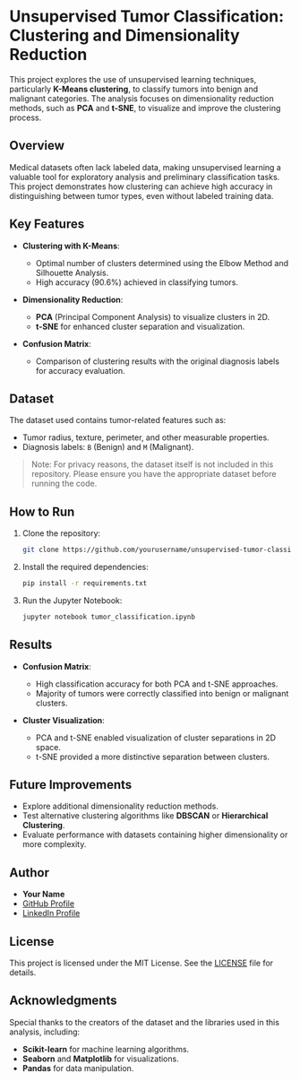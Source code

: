 
# Unsupervised Tumor Classification: Clustering and Dimensionality Reduction

This project explores the use of unsupervised learning techniques, particularly **K-Means clustering**, to classify tumors into benign and malignant categories. The analysis focuses on dimensionality reduction methods, such as **PCA** and **t-SNE**, to visualize and improve the clustering process.

## Overview

Medical datasets often lack labeled data, making unsupervised learning a valuable tool for exploratory analysis and preliminary classification tasks. This project demonstrates how clustering can achieve high accuracy in distinguishing between tumor types, even without labeled training data.

## Key Features

- **Clustering with K-Means**:
  - Optimal number of clusters determined using the Elbow Method and Silhouette Analysis.
  - High accuracy (90.6%) achieved in classifying tumors.

- **Dimensionality Reduction**:
  - **PCA** (Principal Component Analysis) to visualize clusters in 2D.
  - **t-SNE** for enhanced cluster separation and visualization.

- **Confusion Matrix**:
  - Comparison of clustering results with the original diagnosis labels for accuracy evaluation.

## Dataset

The dataset used contains tumor-related features such as:
- Tumor radius, texture, perimeter, and other measurable properties.
- Diagnosis labels: `B` (Benign) and `M` (Malignant).

> Note: For privacy reasons, the dataset itself is not included in this repository. Please ensure you have the appropriate dataset before running the code.

## How to Run

1. Clone the repository:
   ```bash
   git clone https://github.com/yourusername/unsupervised-tumor-classification.git
   ```
2. Install the required dependencies:
   ```bash
   pip install -r requirements.txt
   ```
3. Run the Jupyter Notebook:
   ```bash
   jupyter notebook tumor_classification.ipynb
   ```

## Results

- **Confusion Matrix**:
  - High classification accuracy for both PCA and t-SNE approaches.
  - Majority of tumors were correctly classified into benign or malignant clusters.

- **Cluster Visualization**:
  - PCA and t-SNE enabled visualization of cluster separations in 2D space.
  - t-SNE provided a more distinctive separation between clusters.

## Future Improvements

- Explore additional dimensionality reduction methods.
- Test alternative clustering algorithms like **DBSCAN** or **Hierarchical Clustering**.
- Evaluate performance with datasets containing higher dimensionality or more complexity.

## Author

- **Your Name**
- [GitHub Profile](https://github.com/yourusername)
- [LinkedIn Profile](https://linkedin.com/in/yourusername)

## License

This project is licensed under the MIT License. See the [LICENSE](LICENSE) file for details.

## Acknowledgments

Special thanks to the creators of the dataset and the libraries used in this analysis, including:
- **Scikit-learn** for machine learning algorithms.
- **Seaborn** and **Matplotlib** for visualizations.
- **Pandas** for data manipulation.
